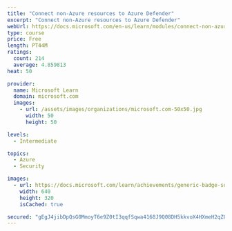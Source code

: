 ```yaml
---
title: "Connect non-Azure resources to Azure Defender"
excerpt: "Connect non-Azure resources to Azure Defender"
webUrl: https://docs.microsoft.com/en-us/learn/modules/connect-non-azure-machines-to-azure-defender/
type: course
price: Free
length: PT44M
ratings:
  count: 214
  average: 4.859813
heat: 50

provider:
  name: Microsoft Learn
  domain: microsoft.com
  images:
    - url: /assets/images/organizations/microsoft.com-50x50.jpg
      width: 50
      height: 50

levels:
  - Intermediate

topics:
  - Azure
  - Security

images:
  - url: https://docs.microsoft.com/learn/achievements/generic-badge-social.png
    width: 640
    height: 320
    isCached: true

secured: "gEgJ4jibDpQsG0MmoyT6e9Z0tI3qqfSqwa4168J9Q08DH5kkvoX4HXmeH2qZOA1axLH7RLfsUvWVjGz3RJM/9uy3RH46kRqiycnP2YGAh2qCxUy0QU0QxQvavRhZQ6VaRSzLsWZxhFVi8VooGqguFnV0QJpdlaR8Rkm3HV/guI7JyCKpESWk2np8JiYxChrAEV1stllylgPeIVKogvgFpqClYryYkHaIRYvl3eX3jfHPlyZb0nP9GUC4EvlagQ7zxRKfBbWlqoxtjUegjXoWM9uUEJ1Y8WE0ASKstsvdmd+0WziDOUc1jXquStp8sH/2rsU9eUrpoOAnCotHMSRuFKsqIDQcJaRmJYxDULIVHrboEe1vUsWGB8w9nMymVHYzpf4zk+IFCzbdBIUEaCp7JO3ONjlBmVfcmBSiJ7wwCiA=;4LStla9Ew3biBytqmbaBiQ=="
---
```


